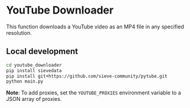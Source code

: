 # YouTube Downloader

This function downloads a YouTube video as an MP4 file in any specified resolution.

## Local development

```bash
cd youtube_downloader
pip install sievedata
pip install git+https://github.com/sieve-community/pytube.git
python main.py
```
**Note**: To add proxies, set the `YOUTUBE_PROXIES` environment variable to a JSON array of proxies.

